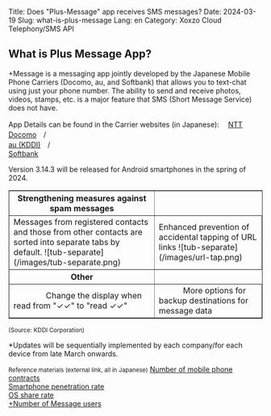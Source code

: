 Title: Does "Plus-Message" app receives SMS messages?
Date: 2024-03-19
Slug: what-is-plus-message
Lang: en
Category: Xoxzo Cloud Telephony/SMS API

## What is Plus Message App?

+Message is a messaging app jointly developed by the Japanese Mobile Phone Carriers (Docomo, au, and Softbank) that allows you to text-chat using just your phone number. The ability to send and receive photos, videos, stamps, etc. is a major feature that SMS (Short Message Service) does not have.

App Details can be found in the Carrier websites (in Japanese):　
[NTT Docomo](https://www.docomo.ne.jp/service/plus_message/about/)　/  
[au (KDDI)](https://www.au.com/mobile/service/plus-message/)　/  
[Softbank](https://www.softbank.jp/mobile/service/plus-message/)

Version 3.14.3 will be released for Android smartphones in the spring of 2024.<br>

<table border="1">
   <tr>
     <th>Strengthening measures against spam messages</th>
   </tr>
   <tr>
     <td>
       Messages from registered contacts and those from other contacts are sorted into separate tabs by default.
       ![tub-separate](/images/tub-separate.png)
     </td>
     <td>
Enhanced prevention of accidental tapping of URL links
       ![tub-separate](/images/url-tap.png)
     </td>
   </tr>
   <tr>
     <th>Other</th>
   </tr>
   <tr>
     <td>
　　　　Change the display when read from "✓✓" to "read ✓✓"
     </td>
     <td>
　　　More options for backup destinations for message data
     </td>
   </tr>
</table>
<small>(Source: KDDI Corporation)</small>

*Updates will be sequentially implemented by each company/for each device from late March onwards.


<small>Reference materials (external link, all in Japanese)</small>
[Number of mobile phone contracts](https://www.tca.or.jp/database/index.html)</br>
[Smartphone penetration rate](https://www.soumu.go.jp/johotsusintokei/whitepaper/ja/r04/html/nd238110.html)</br>
[OS share rate](https://mmdlabo.jp/investigation/detail_2288.html)</br>
[+Number of Message users](https://www.docomo.ne.jp/binary/pdf/info/news_release/topics_240206_00.pdf)


 